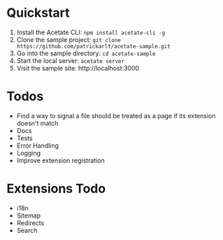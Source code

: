 # Quickstart

1. Install the Acetate CLI: `npm install acetate-cli -g`
2. Clone the sample project: `git clone https://github.com/patrickarlt/acetate-sample.git`
3. Go into the sample directory: `cd acetate-sample`
4. Start the local server: `acetate server`
5. Visit the sample site: http://localhost:3000

# Todos

* Find a way to signal a file should be treated as a page if its extension doesn't match
* Docs
* Tests
* Error Handling
* Logging
* Improve extension registration

# Extensions Todo

* i18n
* Sitemap
* Redirects
* Search
